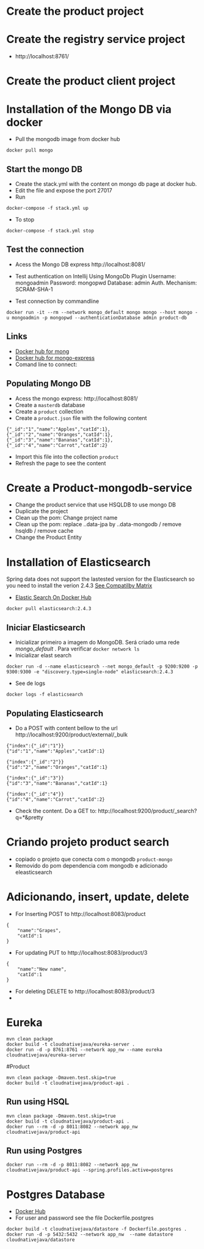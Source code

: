 
# Create the product project

# Create the registry service project

- http://localhost:8761/

# Create the product client project



# Installation of the Mongo DB via docker

- Pull the mongodb image from docker hub
```
docker pull mongo
```

## Start the mongo DB

- Create the stack.yml with the content on mongo db page at docker hub.
- Edit the file and expose the port 27017
- Run
```
docker-compose -f stack.yml up
```
- To stop
```
docker-compose -f stack.yml stop
```

## Test the connection

- Acess the Mongo DB express 
http://localhost:8081/

- Test authentication on Intellij Using MongoDb Plugin 
Username: mongoadmin
Password: mongopwd
Database: admin
Auth. Mechanism: SCRAM-SHA-1

- Test connection by commandline
```
docker run -it --rm --network mongo_default mongo mongo --host mongo -u mongoadmin -p mongopwd --authenticationDatabase admin product-db
```

## Links

- [Docker hub for mong](https://hub.docker.com/_/mongo)
- [Docker hub for mongo-express](https://hub.docker.com/_/mongo-express)
- Comand line to connect: 

## Populating  Mongo DB

- Acess the mongo express: http://localhost:8081/
- Create a `masterdb` database
- Create a `product` collection
- Create a `product.json` file with the following content
```
{"_id":"1","name":"Apples","catId":1},
{"_id":"2","name":"Oranges","catId":1},
{"_id":"3","name":"Bananas","catId":1},
{"_id":"4","name":"Carrot","catId":2}
```
- Import this file into the collection `product`
- Refresh the page to see the content

# Create a Product-mongodb-service
- Change the product service that use HSQLDB to use mongo DB
- Duplicate the project
- Clean up the pom: Change project name
- Clean up the pom: replace  ..data-jpa by ..data-mongodb / remove hsqldb / remove cache
- Change the Product Entity 

# Installation of Elasticsearch
Spring data does not support the lastested version for the Elasticsearch so you need to install the verion 2.4.3 [See Compatilby Matrix](https://github.com/spring-projects/spring-data-elasticsearch/wiki/Spring-Data-Elasticsearch---Spring-Boot---version-matrix) 

- [Elastic Search On Docker Hub](https://hub.docker.com/_/elasticsearch)
```
docker pull elasticsearch:2.4.3
```

## Iniciar Elasticsearch

- Inicializar primeiro a imagem do MongoDB. Será criado uma rede _mongo_default_ . Para verificar `docker network ls`
- Inicializar elast search
```
docker run -d --name elasticsearch --net mongo_default -p 9200:9200 -p 9300:9300 -e "discovery.type=single-node" elasticsearch:2.4.3
```
- See de logs 
```
docker logs -f elasticsearch
```
## Populating Elasticsearch
- Do a POST with content bellow to the url  http://localhost:9200/product/external/_bulk 
```
{"index":{"_id":"1"}} 
{"id":"1","name":"Apples","catId":1} 
 
{"index":{"_id":"2"}} 
{"id":"2","name":"Oranges","catId":1} 
 
{"index":{"_id":"3"}} 
{"id":"3","name":"Bananas","catId":1} 
 
{"index":{"_id":"4"}} 
{"id":"4","name":"Carrot","catId":2}

```
- Check the content. Do a GET  to: http://localhost:9200/product/_search?q=*&pretty


# Criando projeto product search

- copiado o projeto que conecta com o mongodb `product-mongo`
- Removido do pom dependencia com mongodb e adicionado eleasticsearch 

# Adicionando, insert, update, delete


- For Inserting POST to http://localhost:8083/product
```
{
	"name":"Grapes",
	"catId":1
}
```
- For updating PUT to http://localhost:8083/product/3
```
{
	"name":"New name",
	"catId":1
}
```
- For deleting DELETE to http://localhost:8083/product/3
- 
# Eureka

```
mvn clean package
docker build -t cloudnativejava/eureka-server .
docker run -d -p 8761:8761 --network app_nw --name eureka cloudnativejava/eureka-server
```
#Product
```
mvn clean package -Dmaven.test.skip=true
docker build -t cloudnativejava/product-api .
```
## Run using HSQL
```
mvn clean package -Dmaven.test.skip=true
docker build -t cloudnativejava/product-api .
docker run --rm -d -p 8011:8082 --network app_nw cloudnativejava/product-api
```
## Run using Postgres
```
docker run --rm -d -p 8011:8082 --network app_nw cloudnativejava/product-api --spring.profiles.active=postgres
```
# Postgres Database
- [Docker Hub](https://docs.docker.com/samples/library/postgres/)
- For user and password see the file Dockerfile.postgres
```
docker build -t cloudnativejava/datastore -f Dockerfile.postgres .
docker run -d -p 5432:5432 --network app_nw  --name datastore   cloudnativejava/datastore
```









